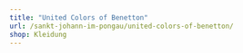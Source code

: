 ```yaml
---
title: "United Colors of Benetton"
url: /sankt-johann-im-pongau/united-colors-of-benetton/
shop: Kleidung
---
```

